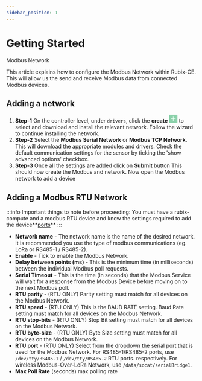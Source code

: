 ```yaml
---
sidebar_position: 1
---
```


# Getting Started

Modbus Network

This article explains how to configure the Modbus Network within Rubix-CE. This will allow us the send and receive
Modbus data from connected Modbus devices.

## Adding a network

1. **Step-1** On the controller level, under `drivers`, click the **create** ![add icon](../../../img/apps/add-button.png) to select and download and install the relevant network. Follow the wizard to continue installing the network.
2. **Step-2** Select the **Modbus Serial Network** or **Modbus TCP Network**. This will download the appropriate modules and drivers. Check the default communication settings for the sensor by ticking the 'show advanced options' checkbox.
3. **Step-3** Once all the settings are added click on **Submit** button This should now create the Modbus and network. Now open the Modbus network to add a device

## Adding a Modbus RTU Network

:::info
Important things to note before proceeding:
You must have a rubix-compute and a modbus RTU device and know the settings required to add the device**[ports](../../../../hardware/controllers/supervisors/rubix-compute/ports.md)**
:::

* **Network name** - The network name is the name of the desired network. It is recommended you use the type of modbus
  communications (eg. LoRa or RS485-1 / RS485-2).
* **Enable** - Tick to enable the Modbus Network.
* **Delay between points (ms)** - This is the minimum time (in milliseconds) between the individual Modbus poll requests.
* **Serial Timeout** - This is the time (in seconds) that the Modbus Service will wait for a response from the Modbus Device before
  moving on to the next Modbus poll.
* **RTU parity** - (RTU ONLY) Parity setting must match for all devices on the Modbus Network.
* **RTU speed** - (RTU ONLY) This is the BAUD RATE setting. Baud Rate setting must match for all devices on the Modbus
  Network.
* **RTU stop-bits** - (RTU ONLY) Stop Bit setting must match for all devices on the Modbus Network.
* **RTU byte-size** - (RTU ONLY) Byte Size setting must match for all devices on the Modbus Network.
* **RTU port** - (RTU ONLY) Select from the dropdown the serial port that is used for the Modbus Network. For
  RS485-1/RS485-2 ports, use `/dev/tty/RS485-1` / `/dev/tty/RS485-2` RTU ports. respectively. For wireless Modbus-Over-LoRa Network,
  use `/data/socat/serialBridge1`.
* **Max Poll Rate** (seconds) max polling rate
